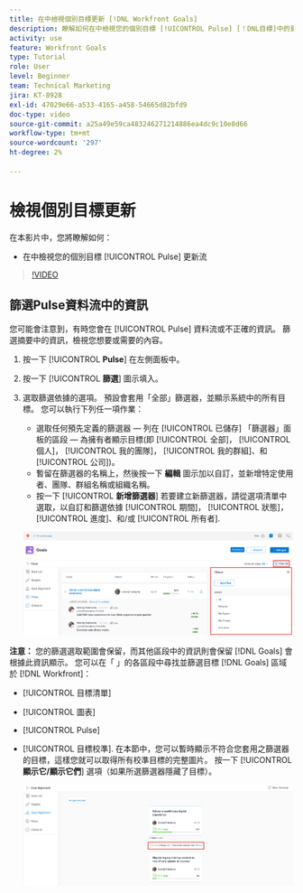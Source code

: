 ```yaml
---
title: 在中檢視個別目標更新 [!DNL Workfront Goals]
description: 瞭解如何在中檢視您的個別目標 [!UICONTROL Pulse] [！DNL目標]中的更新資料流。
activity: use
feature: Workfront Goals
type: Tutorial
role: User
level: Beginner
team: Technical Marketing
jira: KT-8928
exl-id: 47029e66-a533-4165-a458-54665d82bfd9
doc-type: video
source-git-commit: a25a49e59ca483246271214886ea4dc9c10e8d66
workflow-type: tm+mt
source-wordcount: '297'
ht-degree: 2%

---
```


# 檢視個別目標更新

在本影片中，您將瞭解如何：

* 在中檢視您的個別目標 [!UICONTROL Pulse] 更新流

>[!VIDEO](https://video.tv.adobe.com/v/335200/?quality=12&learn=on)

## 篩選Pulse資料流中的資訊

您可能會注意到，有時您會在 [!UICONTROL Pulse] 資料流或不正確的資訊。 篩選摘要中的資訊，檢視您想要或需要的內容。

1. 按一下 [!UICONTROL **Pulse**] 在左側面板中。
1. 按一下 [!UICONTROL **篩選**] 圖示填入。
1. 選取篩選依據的選項。 預設會套用「全部」篩選器，並顯示系統中的所有目標。 您可以執行下列任一項作業：

   * 選取任何預先定義的篩選器 — 列在 [!UICONTROL 已儲存] 「篩選器」面板的區段 — 為擁有者顯示目標(即 [!UICONTROL 全部]， [!UICONTROL 個人]， [!UICONTROL 我的團隊]， [!UICONTROL 我的群組]、和 [!UICONTROL 公司])。
   * 暫留在篩選器的名稱上，然後按一下 **編輯** 圖示加以自訂，並新增特定使用者、團隊、群組名稱或組織名稱。
   * 按一下 [!UICONTROL **新增篩選器**] 若要建立新篩選器，請從選項清單中選取，以自訂和篩選依據 [!UICONTROL 期間]， [!UICONTROL 狀態]， [!UICONTROL 進度]、和/或 [!UICONTROL 所有者].

   ![的影像 [!UICONTROL 篩選器] 面板於 [!DNL Workfront Goals]](assets/18-workfront-goals-pulse-stream.png)

**注意：** 您的篩選選取範圍會保留，而其他區段中的資訊則會保留 [!DNL Goals] 會根據此資訊顯示。 您可以在「 」的各區段中尋找並篩選目標 [!DNL Goals] 區域於 [!DNL Workfront]：

* [!UICONTROL 目標清單]
* [!UICONTROL 圖表]
* [!UICONTROL Pulse]
* [!UICONTROL 目標校準]. 在本節中，您可以暫時顯示不符合您套用之篩選器的目標，這樣您就可以取得所有校準目標的完整圖片。 按一下 [!UICONTROL **顯示它/顯示它們**] 選項（如果所選篩選器隱藏了目標）。

  ![](assets/19-workfront-goals-filter-show-it.png)
